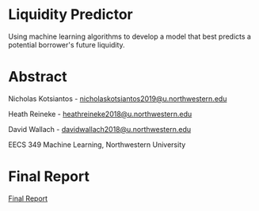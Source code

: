 # Liquidity Predictor

Using machine learning algorithms to develop a model that best predicts a potential borrower's future 
liquidity.

# Abstract

Nicholas Kotsiantos - nicholaskotsiantos2019@u.northwestern.edu

Heath Reineke - heathreineke2018@u.northwestern.edu

David Wallach - davidwallach2018@u.northwestern.edu

EECS 349 Machine Learning, Northwestern University


# Final Report
[Final Report](https://heath00.github.io/liquidity-predictor/a.pdf)



